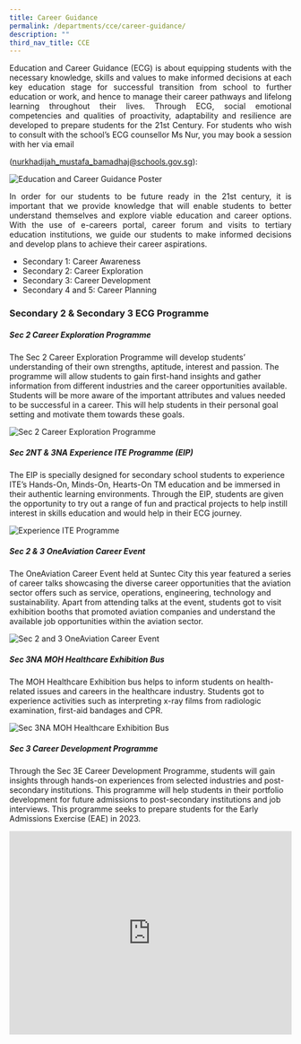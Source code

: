 ```yaml
---
title: Career Guidance
permalink: /departments/cce/career-guidance/
description: ""
third_nav_title: CCE
---
```

<style>
.google-slides-container{ position: relative; width: 100%; padding-top: 72%; overflow: hidden; } .google-slides-container iframe{ position: absolute; top: 0; left: 0; width: 100%; height: 100%; }
</style>

<p style="text-align:justify">Education and Career Guidance (ECG) is about equipping students with the necessary knowledge, skills and values to make informed decisions at each key education stage for successful transition from school to further education or work, and hence to manage their career pathways and lifelong learning throughout their lives. Through ECG, social emotional competencies and qualities of proactivity, adaptability and resilience are developed to prepare students for the 21st Century.
For students who wish to consult with the school’s ECG counsellor Ms Nur, you may book a session with her via email </p>

([nurkhadijah\_mustafa\_bamadhaj@schools.gov.sg](mailto:nurkhadijah_mustafa_bamadhaj@schools.gov.sg)[](mailto:tay_liu_kian_sharon@schools.gov.sg)):

![Education and Career Guidance Poster](/images/Departments/cce-ecg-counsellor.jpg)

<p style="text-align:justify">In order for our students to be future ready in the 21st century, it is important that we provide knowledge that will enable students to better understand themselves and explore viable education and career options. With the use of e-careers portal, career forum and visits to tertiary education institutions, we guide our students to make informed decisions and develop plans to achieve their career aspirations.</p>

* Secondary 1: Career Awareness
* Secondary 2: Career Exploration
* Secondary 3: Career Development
* Secondary 4 and 5: Career Planning

### **Secondary 2 & Secondary 3 ECG Programme**

##### **Sec 2 Career Exploration Programme**
The Sec 2 Career Exploration Programme will develop students’ understanding of their own strengths, aptitude, interest and passion. The programme will allow students to gain first-hand insights and gather information from different industries and the career opportunities available. Students will be more aware of the important attributes and values needed to be successful in a career. This will help students in their personal goal setting and motivate them towards these goals.

![Sec 2 Career Exploration Programme](/images/Departments/cce-ecg-s2cep01.jpg)

##### **Sec 2NT & 3NA Experience ITE Programme (EIP)**
The EIP is specially designed for secondary school students to experience ITE’s Hands-On, Minds-On, Hearts-On TM education and be immersed in their authentic learning environments. Through the EIP, students are given the opportunity to try out a range of fun and practical projects to help instill interest in skills education and would help in their ECG journey.

![Experience ITE Programme](/images/Departments/cce-ecg-eip01.jpg)

##### **Sec 2 & 3 OneAviation Career Event**
The OneAviation Career Event held at Suntec City this year featured a series of career talks showcasing the diverse career opportunities that the aviation sector offers such as service, operations, engineering, technology and sustainability. Apart from attending talks at the event, students got to visit exhibition booths that promoted aviation companies and understand the available job opportunities within the aviation sector.

![Sec 2 and 3 OneAviation Career Event ](/images/Departments/cce-ecg-aviation01.jpg)

##### **Sec 3NA MOH Healthcare Exhibition Bus**
The MOH Healthcare Exhibition bus helps to inform students on health-related issues and careers in the healthcare industry. Students got to experience activities such as interpreting x-ray films from radiologic examination, first-aid bandages and CPR. 

![Sec 3NA MOH Healthcare Exhibition Bus](/images/Departments/cce-ecg-mohbus01.jpg)

##### **Sec 3 Career Development Programme**
Through the Sec 3E Career Development Programme, students will gain insights through hands-on experiences from selected industries and post-secondary institutions. This programme will help students in their portfolio development for future admissions to post-secondary institutions and job interviews. This programme seeks to prepare students for the Early Admissions Exercise (EAE) in 2023. 

<div class="google-slides-container">
<iframe src="https://docs.google.com/presentation/d/e/2PACX-1vSeljykz8la5kdHIWYXWyJXhm90RP7-SnhRwGCajXJjvBtvWhl9FRdmk7vlsPE0MeO0iQhtLC8B2mpo/embed?start=false&loop=true&delayms=3000" frameborder="0" width="840" height="589" allowfullscreen="true"></iframe>
</div>
